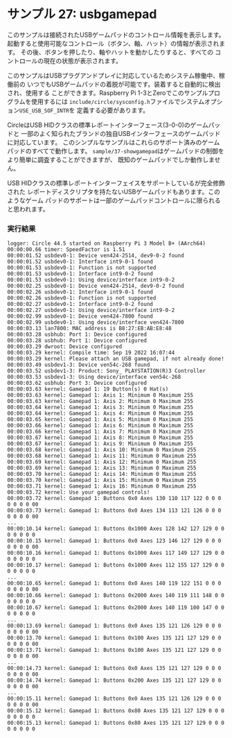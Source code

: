 # サンプル 27: usbgamepad

このサンプルは接続されたUSBゲームパッドのコントロール情報を表示します。
起動すると使用可能なコントロール（ボタン、軸、ハット）の情報が表示されます。
その後、ボタンを押したり、軸やハットを動かしたりすると、すべての
コントロールの現在の状態が表示されます。

このサンプルはUSBプラグアンドプレイに対応しているためシステム稼働中、稼働前の
いつでもUSBゲームパッドの着脱が可能です。装着すると自動的に検出され、使用する
ことができます。Raspberry Pi 1-3とZeroでこのサンプルプログラムを使用するには
`include/circle/sysconfig.h`ファイルでシステムオプション`USE_USB_SOF_INTR`を
定義する必要があります。

CircleはUSB HIDクラスの標準レポートインターフェース(3-0-0)のゲームパッドと
一部のよく知られたブランドの独自USBインターフェースのゲームパッドに対応しています。
このシンプルなサンプルはこれらのサポート済みのゲームパッドのすべてで動作します。
`sample/37-showgamepad`はゲームパッドの制御をより簡単に調査することができますが、
既知のゲームパッドでしか動作しません。

USB HIDクラスの標準レポートインターフェイスをサポートしているが完全修飾された
レポートディスクリプタを持たないUSBゲームパッドもあります。このようなゲーム
パッドのサポートは一部のゲームパッドコントロールに限られると思われます。

### 実行結果

```
logger: Circle 44.5 started on Raspberry Pi 3 Model B+ (AArch64)
00:00:00.66 timer: SpeedFactor is 1.51
00:00:01.52 usbdev0-1: Device ven424-2514, dev9-0-2 found
00:00:01.52 usbdev0-1: Interface int9-0-1 found
00:00:01.53 usbdev0-1: Function is not supported
00:00:01.53 usbdev0-1: Interface int9-0-2 found
00:00:01.53 usbdev0-1: Using device/interface int9-0-2
00:00:02.25 usbdev0-1: Device ven424-2514, dev9-0-2 found
00:00:02.26 usbdev0-1: Interface int9-0-1 found
00:00:02.26 usbdev0-1: Function is not supported
00:00:02.27 usbdev0-1: Interface int9-0-2 found
00:00:02.27 usbdev0-1: Using device/interface int9-0-2
00:00:02.99 usbdev0-1: Device ven424-7800 found
00:00:02.99 usbdev0-1: Using device/interface ven424-7800
00:00:03.13 lan7800: MAC address is B8:27:EB:AB:E8:48
00:00:03.28 usbhub: Port 1: Device configured
00:00:03.28 usbhub: Port 1: Device configured
00:00:03.29 dwroot: Device configured
00:00:03.29 kernel: Compile time: Sep 19 2022 16:07:44
00:00:03.29 kernel: Please attach an USB gamepad, if not already done!
00:00:03.49 usbdev1-3: Device ven54c-268 found
00:00:03.52 usbdev1-3: Product: Sony_ PLAYSTATION(R)3 Controller
00:00:03.53 usbdev1-3: Using device/interface ven54c-268
00:00:03.62 usbhub: Port 3: Device configured
00:00:03.63 kernel: Gamepad 1: 19 Button(s) 0 Hat(s)
00:00:03.63 kernel: Gamepad 1: Axis 1: Minimum 0 Maximum 255
00:00:03.63 kernel: Gamepad 1: Axis 2: Minimum 0 Maximum 255
00:00:03.64 kernel: Gamepad 1: Axis 3: Minimum 0 Maximum 255
00:00:03.64 kernel: Gamepad 1: Axis 4: Minimum 0 Maximum 255
00:00:03.65 kernel: Gamepad 1: Axis 5: Minimum 0 Maximum 255
00:00:03.66 kernel: Gamepad 1: Axis 6: Minimum 0 Maximum 255
00:00:03.66 kernel: Gamepad 1: Axis 7: Minimum 0 Maximum 255
00:00:03.67 kernel: Gamepad 1: Axis 8: Minimum 0 Maximum 255
00:00:03.67 kernel: Gamepad 1: Axis 9: Minimum 0 Maximum 255
00:00:03.68 kernel: Gamepad 1: Axis 10: Minimum 0 Maximum 255
00:00:03.68 kernel: Gamepad 1: Axis 11: Minimum 0 Maximum 255
00:00:03.69 kernel: Gamepad 1: Axis 12: Minimum 0 Maximum 255
00:00:03.69 kernel: Gamepad 1: Axis 13: Minimum 0 Maximum 255
00:00:03.70 kernel: Gamepad 1: Axis 14: Minimum 0 Maximum 255
00:00:03.70 kernel: Gamepad 1: Axis 15: Minimum 0 Maximum 255
00:00:03.71 kernel: Gamepad 1: Axis 16: Minimum 0 Maximum 255
00:00:03.72 kernel: Use your gamepad controls!
00:00:03.72 kernel: Gamepad 1: Buttons 0x0 Axes 130 110 117 122 0 0 0 0 0 0 0 00
00:00:03.73 kernel: Gamepad 1: Buttons 0x0 Axes 134 113 121 126 0 0 0 0 0 0 0 00
...
00:00:10.14 kernel: Gamepad 1: Buttons 0x1000 Axes 128 142 127 129 0 0 0 0 0 0 0
00:00:10.15 kernel: Gamepad 1: Buttons 0x0 Axes 123 146 127 129 0 0 0 0 0 0 0 00
00:00:10.16 kernel: Gamepad 1: Buttons 0x1000 Axes 117 149 127 129 0 0 0 0 0 0 0
00:00:10.17 kernel: Gamepad 1: Buttons 0x1000 Axes 112 155 127 129 0 0 0 0 0 0 0
...
00:00:10.65 kernel: Gamepad 1: Buttons 0x0 Axes 140 119 122 151 0 0 0 0 0 0 0 00
00:00:10.66 kernel: Gamepad 1: Buttons 0x2000 Axes 140 119 111 148 0 0 0 0 0 0 0
00:00:10.67 kernel: Gamepad 1: Buttons 0x2000 Axes 140 119 100 147 0 0 0 0 0 0 0
...
00:00:13.69 kernel: Gamepad 1: Buttons 0x0 Axes 135 121 126 129 0 0 0 0 0 0 0 00
00:00:13.70 kernel: Gamepad 1: Buttons 0x100 Axes 135 121 127 129 0 0 0 0 0 0 00
00:00:13.71 kernel: Gamepad 1: Buttons 0x100 Axes 135 121 127 129 0 0 0 0 0 0 00
...
00:00:14.73 kernel: Gamepad 1: Buttons 0x0 Axes 135 121 127 129 0 0 0 0 0 0 0 00
00:00:14.74 kernel: Gamepad 1: Buttons 0x200 Axes 135 121 127 129 0 0 0 0 0 0 00
...
00:00:15.11 kernel: Gamepad 1: Buttons 0x0 Axes 135 121 126 129 0 0 0 0 0 0 0 00
00:00:15.12 kernel: Gamepad 1: Buttons 0x80 Axes 135 121 127 129 0 0 0 0 0 0 0 0
00:00:15.13 kernel: Gamepad 1: Buttons 0x80 Axes 135 121 127 129 0 0 0 0 0 0 0 0
```
